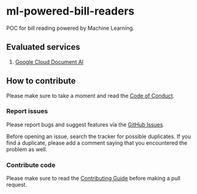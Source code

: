 # ml-powered-bill-readers

POC for bill reading powered by Machine Learning.

## Evaluated services

1. [Google Cloud Document AI](https://github.com/ricardolsmendes/ml-powered-bill-readers/tree/main/cloud/gcp)

## How to contribute

Please make sure to take a moment and read the [Code of
Conduct](https://github.com/ricardolsmendes/ml-powered-bill-readers/blob/main/.github/CODE_OF_CONDUCT.md).

### Report issues

Please report bugs and suggest features via the [GitHub
Issues](https://github.com/ricardolsmendes/ml-powered-bill-readers/issues).

Before opening an issue, search the tracker for possible duplicates. If you find a duplicate, please
add a comment saying that you encountered the problem as well.

### Contribute code

Please make sure to read the [Contributing
Guide](https://github.com/ricardolsmendes/ml-powered-bill-readers/blob/main/.github/CONTRIBUTING.md)
before making a pull request.
